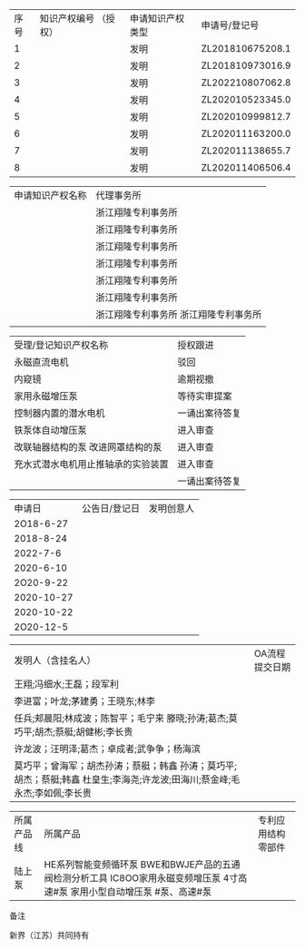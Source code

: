 <html><body><table><tr><td>序号</td><td>知识产权编号 （授权）</td><td>申请知识产权类型</td><td>申请号/登记号</td></tr><tr><td>1</td><td></td><td>发明</td><td>ZL201810675208.1</td></tr><tr><td>2</td><td></td><td>发明</td><td>ZL201810973016.9</td></tr><tr><td>3</td><td></td><td>发明</td><td>ZL202210807062.8</td></tr><tr><td>4</td><td></td><td>发明</td><td>ZL202010523345.0</td></tr><tr><td>5</td><td></td><td>发明</td><td>ZL202010999812.7</td></tr><tr><td>6</td><td></td><td>发明</td><td>ZL202011163200.0</td></tr><tr><td>7</td><td></td><td>发明</td><td>ZL202011138655.7</td></tr><tr><td>8</td><td></td><td>发明</td><td>ZL202011406506.4</td></tr></table></body></html>  

<html><body><table><tr><td>申请知识产权名称</td><td>代理事务所</td></tr><tr><td></td><td>浙江翔隆专利事务所</td></tr><tr><td></td><td>浙江翔隆专利事务所</td></tr><tr><td></td><td>浙江翔隆专利事务所</td></tr><tr><td></td><td>浙江翔隆专利事务所</td></tr><tr><td></td><td>浙江翔隆专利事务所</td></tr><tr><td></td><td>浙江翔隆专利事务所</td></tr><tr><td></td><td>浙江翔隆专利事务所 浙江翔隆专利事务所</td></tr><tr><td></td><td></td></tr></table></body></html>  

<html><body><table><tr><td>受理/登记知识产权名称</td><td>授权跟进</td></tr><tr><td>永磁直流电机</td><td>驳回</td></tr><tr><td>内窥镜</td><td>逾期视撤</td></tr><tr><td>家用永磁增压泵</td><td>等待实审提案</td></tr><tr><td>控制器内置的潜水电机</td><td>一诵出案待答复</td></tr><tr><td>铁泵体自动增压泵</td><td>进入审查</td></tr><tr><td>改联轴器结构的泵 改进网罩结构的泵</td><td>进入审查</td></tr><tr><td>充水式潜水电机用止推轴承的实验装置</td><td>进入审查</td></tr><tr><td></td><td>一诵出案待答复</td></tr></table></body></html>  

<html><body><table><tr><td>申请日</td><td>公告日/登记日</td><td>发明创意人</td></tr><tr><td>2O18-6-27</td><td></td><td></td></tr><tr><td>2018-8-24</td><td></td><td></td></tr><tr><td>2022-7-6</td><td></td><td></td></tr><tr><td>2020-6-10</td><td></td><td></td></tr><tr><td>2O20-9-22</td><td></td><td></td></tr><tr><td>2020-10-27</td><td></td><td></td></tr><tr><td>2020-10-22</td><td></td><td></td></tr><tr><td>2O20-12-5</td><td></td><td></td></tr></table></body></html>  

<html><body><table><tr><td>发明人（含挂名人）</td><td>OA流程 提交日期</td></tr><tr><td>王翔;冯细水;王磊；段军利</td><td></td></tr><tr><td>李进富；叶龙;茅建勇；王晓东;林李</td><td></td></tr><tr><td>任兵;郏晨阳;林成波；陈智平；毛宁来 滕晓;孙涛;葛杰;莫巧平;胡杰;蔡艇;胡健彬;李长贵</td><td></td></tr><tr><td>许龙波；汪明泽;葛杰；卓成者;武争争；杨海滨</td><td></td></tr><tr><td>莫巧平；曾海军；胡杰孙涛；蔡艇；韩鑫 孙涛；莫巧平;胡杰；蔡艇;韩鑫 杜皇生;李海尧;许龙波;田海川;蔡金峰;毛永杰;李如佩;李长贵</td><td></td></tr></table></body></html>  

<html><body><table><tr><td>所属产品线</td><td>所属产品</td><td>专利应用结构零部件</td></tr><tr><td>陆上泵</td><td>HE系列智能变频循环泵 BWE和BWJE产品的五通阀检测分析工具 IC8OO家用永磁变频增压泵 4寸高速#泵 家用小型自动增压泵 #泵、高速#泵</td><td></td></tr></table></body></html>  

备注  

新界（江苏）共同持有  